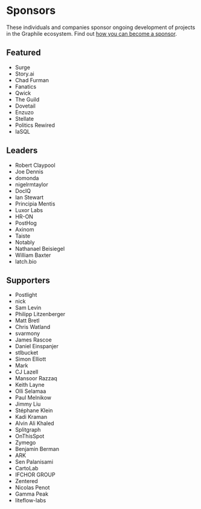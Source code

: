 # Sponsors

These individuals and companies sponsor ongoing development of projects in the
Graphile ecosystem. Find out
[how you can become a sponsor](https://graphile.org/sponsor/).

## Featured

- Surge
- Story.ai
- Chad Furman
- Fanatics
- Qwick
- The Guild
- Dovetail
- Enzuzo
- Stellate
- Politics Rewired
- IaSQL

## Leaders

- Robert Claypool
- Joe Dennis
- domonda
- nigelrmtaylor
- DocIQ
- Ian Stewart
- Principia Mentis
- Luxor Labs
- HR-ON
- PostHog
- Axinom
- Taiste
- Notably
- Nathanael Beisiegel
- William Baxter
- latch.bio

## Supporters

- Postlight
- nick
- Sam Levin
- Philipp Litzenberger
- Matt Bretl
- Chris Watland
- svarmony
- James Rascoe
- Daniel Einspanjer
- stlbucket
- Simon Elliott
- Mark
- CJ Lazell
- Mansoor Razzaq
- Keith Layne
- Olli Selamaa
- Paul Melnikow
- Jimmy Liu
- Stéphane Klein
- Kadi Kraman
- Alvin Ali Khaled
- Splitgraph
- OnThisSpot
- Zymego
- Benjamin Berman
- ARK
- Sen Palanisami
- CartoLab
- IFCHOR GROUP
- Zentered
- Nicolas Penot
- Gamma Peak
- liteflow-labs
